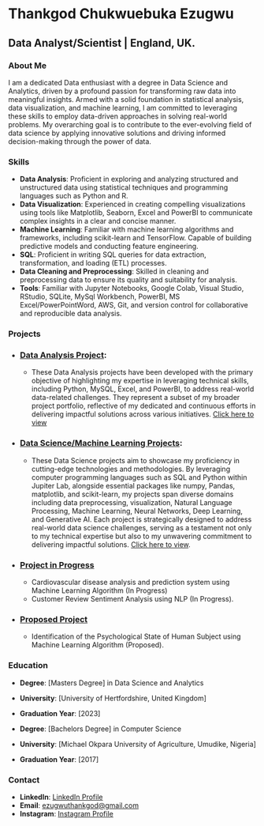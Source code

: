 # Thankgod Chukwuebuka Ezugwu

## Data Analyst/Scientist | England, UK.

### About Me

I am a dedicated Data enthusiast with a degree in Data Science and Analytics, driven by a profound passion for transforming raw data into meaningful insights. Armed with a solid foundation in statistical analysis, data visualization, and machine learning, I am committed to leveraging these skills to employ data-driven approaches in solving real-world problems. My overarching goal is to contribute to the ever-evolving field of data science by applying innovative solutions and driving informed decision-making through the power of data.

### Skills

- **Data Analysis**: Proficient in exploring and analyzing structured and unstructured data using statistical techniques and programming languages such as Python and R.
- **Data Visualization**: Experienced in creating compelling visualizations using tools like Matplotlib, Seaborn, Excel and PowerBI to communicate complex insights in a clear and concise manner.
- **Machine Learning**: Familiar with machine learning algorithms and frameworks, including scikit-learn and TensorFlow. Capable of building predictive models and conducting feature engineering.
- **SQL**: Proficient in writing SQL queries for data extraction, transformation, and loading (ETL) processes.
- **Data Cleaning and Preprocessing**: Skilled in cleaning and preprocessing data to ensure its quality and suitability for analysis.
- **Tools**: Familiar with Jupyter Notebooks, Google Colab, Visual Studio, RStudio, SQLite, MySql Workbench, PowerBI, MS Excel/PowerPointWord, AWS, Git, and version control for collaborative and reproducible data analysis.

### Projects

- ### [Data Analysis Project](https://github.com/Thankgodezugwu/Data-Analysis):
  - These Data Analysis projects have been developed with the primary objective of highlighting my expertise in leveraging technical skills, including Python, MySQL, Excel, and PowerBI, to address real-world data-related challenges. They represent a subset of my broader project portfolio, reflective of my dedicated and continuous efforts in delivering impactful solutions across various initiatives. [Click here to view](https://github.com/Thankgodezugwu/Data-Analysis)
- ### [Data Science/Machine Learning Projects](https://github.com/Thankgodezugwu?tab=repositories):
  - These Data Science projects aim to showcase my proficiency in cutting-edge technologies and methodologies. By leveraging computer programming languages such as SQL and Python within Jupiter Lab, alongside essential packages like numpy, Pandas, matplotlib, and scikit-learn, my projects span diverse domains including data preprocessing, visualization, Natural Language Processing, Machine Learning, Neural Networks, Deep Learning, and Generative AI. Each project is strategically designed to address real-world data science challenges, serving as a testament not only to my technical expertise but also to my unwavering commitment to delivering impactful solutions. [Click here to view](https://github.com/Thankgodezugwu?tab=repositories).
- ### [Project in Progress](https://github.com/Thankgodezugwu?tab=repositories)
  - Cardiovascular disease analysis and prediction system using Machine Learning Algorithm (In Progress)
  -	Customer Review Sentiment Analysis using NLP (In Progress).
- ### [Proposed Project](https://github.com/Thankgodezugwu?tab=repositories)
  -	Identification of the Psychological State of Human Subject using Machine Learning Algorithm (Proposed).
### Education

- **Degree**: [Masters Degree] in Data Science and Analytics
- **University**: [University of Hertfordshire, United Kingdom]
- **Graduation Year**: [2023]

- **Degree**: [Bachelors Degree] in Computer Science
- **University**: [Michael Okpara University of Agriculture, Umudike, Nigeria]
- **Graduation Year**: [2017]


### Contact

- **LinkedIn**: [LinkedIn Profile](linkedin.com/in/meet-thankgod)
- **Email**: ezugwuthankgod@gmail.com
- **Instagram**: [Instagram Profile](https://www.instagram.com/_kingmayor)
